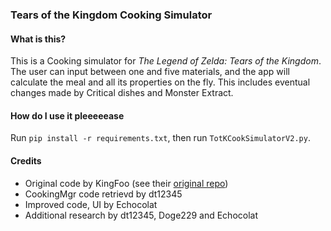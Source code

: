 ### Tears of the Kingdom Cooking Simulator

#### What is this?

This is a Cooking simulator for _The Legend of Zelda: Tears of the Kingdom_. The user can input between one and five materials, and the app will calculate the meal and all its properties on the fly. This includes eventual changes made by Critical dishes and Monster Extract.

#### How do I use it pleeeeease

Run `pip install -r requirements.txt`, then run `TotKCookSimulatorV2.py`.

#### Credits

- Original code by KingFoo (see their [original repo](https://github.com/KingFooZQ/Totk-Cooking-Simulator))
- CookingMgr code retrievd by dt12345
- Improved code, UI by Echocolat
- Additional research by dt12345, Doge229 and Echocolat